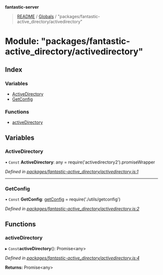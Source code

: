**fantastic-server**

> [README](../README.md) / [Globals](../globals.md) / "packages/fantastic-active_directory/activedirectory"

# Module: "packages/fantastic-active_directory/activedirectory"

## Index

### Variables

* [ActiveDirectory](_packages_fantastic_active_directory_activedirectory_.md#activedirectory)
* [GetConfig](_packages_fantastic_active_directory_activedirectory_.md#getconfig)

### Functions

* [activeDirectory](_packages_fantastic_active_directory_activedirectory_.md#activedirectory)

## Variables

### ActiveDirectory

• `Const` **ActiveDirectory**: any = require('activedirectory2').promiseWrapper

*Defined in [packages/fantastic-active_directory/activedirectory.js:1](https://github.com/besimorhino/project-fantastic/blob/a9b4b41/packages/fantastic-active_directory/activedirectory.js#L1)*

___

### GetConfig

• `Const` **GetConfig**: [getConfig](_server_util_getconfig_.md#getconfig) = require('./utils/getconfig')

*Defined in [packages/fantastic-active_directory/activedirectory.js:2](https://github.com/besimorhino/project-fantastic/blob/a9b4b41/packages/fantastic-active_directory/activedirectory.js#L2)*

## Functions

### activeDirectory

▸ `Const`**activeDirectory**(): Promise\<any>

*Defined in [packages/fantastic-active_directory/activedirectory.js:4](https://github.com/besimorhino/project-fantastic/blob/a9b4b41/packages/fantastic-active_directory/activedirectory.js#L4)*

**Returns:** Promise\<any>
